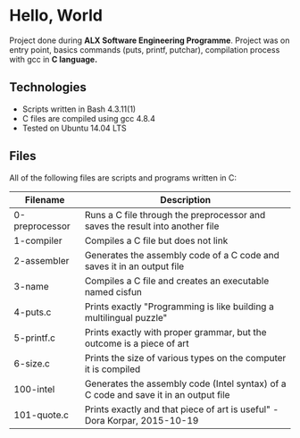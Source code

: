 # Hello, World #
Project done during __ALX Software Engineering Programme__. Project was on entry point, basics commands (puts, printf, putchar), compilation process with gcc in __C language.__

## Technologies ##
* Scripts written in Bash 4.3.11(1)
* C files are compiled using gcc 4.8.4
* Tested on Ubuntu 14.04 LTS
## Files ##
All of the following files are scripts and programs written in C:

 Filename      |   Description
 --------------|--------------
0-preprocessor | 	Runs a C file through the preprocessor and saves the result into another file
1-compiler 	   |  Compiles a C file but does not link
2-assembler    |	Generates the assembly code of a C code and saves it in an output file
3-name         |	Compiles a C file and creates an executable named cisfun
4-puts.c       |	Prints exactly "Programming is like building a multilingual puzzle"
5-printf.c     |	Prints exactly with proper grammar, but the outcome is a piece of art
6-size.c	     |  Prints the size of various types on the computer it is compiled
100-intel	     |  Generates the assembly code (Intel syntax) of a C code and save it in an output file
101-quote.c    |	Prints exactly and that piece of art is useful" - Dora Korpar, 2015-10-19
